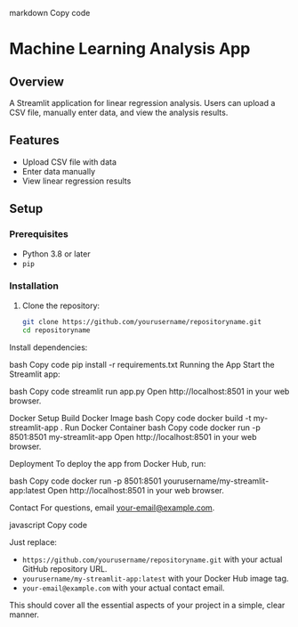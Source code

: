 markdown
Copy code
# Machine Learning Analysis App

## Overview

A Streamlit application for linear regression analysis. Users can upload a CSV file, manually enter data, and view the analysis results.

## Features

- Upload CSV file with data
- Enter data manually
- View linear regression results

## Setup

### Prerequisites

- Python 3.8 or later
- `pip`

### Installation

1. Clone the repository:

   ```bash
   git clone https://github.com/yourusername/repositoryname.git
   cd repositoryname
Install dependencies:

bash
Copy code
pip install -r requirements.txt
Running the App
Start the Streamlit app:

bash
Copy code
streamlit run app.py
Open http://localhost:8501 in your web browser.

Docker Setup
Build Docker Image
bash
Copy code
docker build -t my-streamlit-app .
Run Docker Container
bash
Copy code
docker run -p 8501:8501 my-streamlit-app
Open http://localhost:8501 in your web browser.

Deployment
To deploy the app from Docker Hub, run:

bash
Copy code
docker run -p 8501:8501 yourusername/my-streamlit-app:latest
Open http://localhost:8501 in your web browser.

Contact
For questions, email your-email@example.com.

javascript
Copy code

Just replace:
- `https://github.com/yourusername/repositoryname.git` with your actual GitHub repository URL.
- `yourusername/my-streamlit-app:latest` with your Docker Hub image tag.
- `your-email@example.com` with your actual contact email.

This should cover all the essential aspects of your project in a simple, clear manner.

